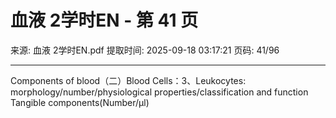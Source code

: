 # 血液 2学时EN - 第 41 页

来源: 血液 2学时EN.pdf
提取时间: 2025-09-18 03:17:21
页码: 41/96

---

Components of blood（二）Blood Cells：3、Leukocytes: morphology/number/physiological properties/classification and function
Tangible components(Number/µl)
